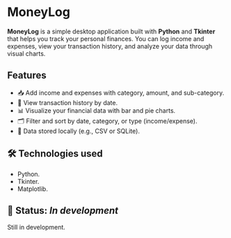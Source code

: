 # MoneyLog

**MoneyLog** is a simple desktop application built with **Python** and **Tkinter** that helps you track your personal finances. You can log income and expenses, view your transaction history, and analyze your data through visual charts.

## Features

- 📥 Add income and expenses with category, amount, and sub-category.
- 📅 View transaction history by date.
- 📊 Visualize your financial data with bar and pie charts.
- 🗂️ Filter and sort by date, category, or type (income/expense).
- 💾 Data stored locally (e.g., CSV or SQLite).

## 🛠️ Technologies used
- Python.
- Tkinter.
- Matplotlib.

## 🧪 Status: *In development*
Still in development.

